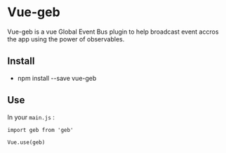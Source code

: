 # Vue-geb 

Vue-geb is a vue Global Event Bus plugin to help broadcast event accros the app using the power of observables.

## Install

* npm install --save vue-geb

## Use

In your `main.js` : 
```
import geb from 'geb'

Vue.use(geb)
```